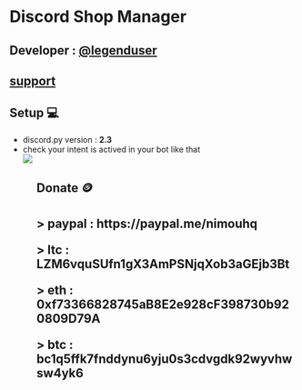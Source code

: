 <h1>Discord Shop Manager </h1>
<h2>Developer : <a href = "https://discord.com/users/709428112739401860">@legenduser</a> </h2>
<h2><a href = "https://discord.gg/antitermbot" target = "_blank"> support </a></h2>

<h2>Setup 💻</h2>
<ul>
    <li>discord.py version : <b>2.3</b></li>
    <li>check your intent is actived in your bot like that</li>
    <img src="https://media.discordapp.net/attachments/1135971296774193223/1141833369999646873/image.png?width=1440&height=533" >

<ul>

<h2>Donate 🪙<h2>

<p> > paypal : https://paypal.me/nimouhq </p>
<p>> ltc : LZM6vquSUfn1gX3AmPSNjqXob3aGEjb3Bt</p>
<p>> eth : 0xf73366828745aB8E2e928cF398730b920809D79A</p>
<p>> btc : bc1q5ffk7fnddynu6yju0s3cdvgdk92wyvhwsw4yk6</p>
